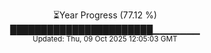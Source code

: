 <p align="center">
⏳Year Progress (77.12 %)<br>
███████████████████████▁▁▁▁▁▁▁ <br>
<sub>Updated: Thu, 09 Oct 2025 12:05:03 GMT</sub>
</p>

